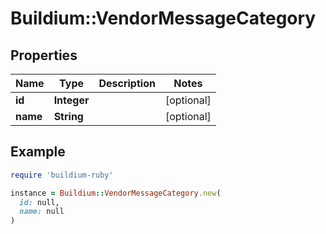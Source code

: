 # Buildium::VendorMessageCategory

## Properties

| Name | Type | Description | Notes |
| ---- | ---- | ----------- | ----- |
| **id** | **Integer** |  | [optional] |
| **name** | **String** |  | [optional] |

## Example

```ruby
require 'buildium-ruby'

instance = Buildium::VendorMessageCategory.new(
  id: null,
  name: null
)
```

